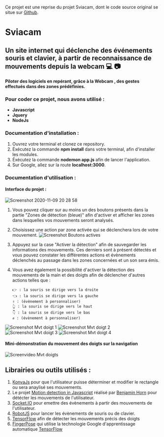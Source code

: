 Ce projet est une reprise du projet Sviacam, dont le code source original se situe sur [Github](https://github.com/LiseNakache/sviacam).

# Sviacam

## Un site internet qui déclenche des événements souris et clavier, à partir de reconnaissance de mouvements depuis la webcam :computer: :camera:
#### Piloter des logiciels en repérant, grâce à la Webcam , des gestes effectués dans des zones prédéfinies.


### Pour coder ce projet, nous avons utilisé :  
- **Javascript**
- **Jquery**
- **NodeJs**

### Documentation d'installation : 
1) Ouvrez votre terminal et clonez ce repository.
2) Éxécutez la commande **npm install** dans votre terminal, afin d'installer les modules.
3) Éxécutez la commande **nodemon app.js** afin de lancer l'application.
4) Sur Google, allez sur la route **localhost:3000**.


### Documentation d'utilisation :
#### Interface du projet :
![Screenshot 2020-11-09 20 28 58](https://user-images.githubusercontent.com/31901812/98645777-b6f86080-2332-11eb-8ac3-04801bfa5a0d.png)

1) Vous pouvez cliquer sur au moins un des boutons présents dans la partie "Zones de détection (bleue)" afin d'activer et afficher les zones dans lesquelles vos mouvements seront analysés.
2) Choisissez une action par zone activée qui se déclenchera lors de votre mouvement.
![Screenshot Boutons actives](https://user-images.githubusercontent.com/31901812/98662673-6f7ccf00-2348-11eb-848b-b5e6495f20d3.jpeg)
3) Appuyez sur la case "Activer la détection" afin de sauvegarder les informations des mouvements. Ces derniers sont à présent détectés et vous pouvez constater les différentes actions et évènements déclenchés au passage dans les zones concernées et un son sera émis.
4) Vous avez également la possibilité d'activer la détection des mouvements de la main et des doigts afin de déclencher d'autres actions telles que :

       👉 : la souris se dirige vers la droite
       👈 : la souris se dirige vers la gauche
       ✌ : (évènement à personnaliser)
       👆 : la souris se dirige vers le haut
       👇 : la souris se dirige vers le bas
       ✊ : (évènement à personnaliser)

![Screenshot Mvt doigt 1](https://user-images.githubusercontent.com/31901812/98663693-b3240880-2349-11eb-83f5-e6c76e7b38d9.jpeg)
![Screenshot Mvt doigt 2](https://user-images.githubusercontent.com/31901812/98663699-b5866280-2349-11eb-965a-4436f92b1968.jpeg)
![Screenshot Mvt doigt 3](https://user-images.githubusercontent.com/31901812/98663702-b61ef900-2349-11eb-898a-a309fcd23b65.jpeg)
![Screenshot Mvt doigt 4](https://user-images.githubusercontent.com/31901812/98663703-b6b78f80-2349-11eb-9c0c-b7af6766a465.jpeg)


#### Mini-démonstration du mouvement des doigts sur la navigation
![Screenvideo Mvt doigts](https://user-images.githubusercontent.com/31901812/98664800-1e220f00-234b-11eb-9795-eaf45e632e83.gif)

## Librairies ou outils utilisés :
1) [KonvaJs](https://konvajs.org/) pour que l'utilisateur puisse déterminer et modifier le rectangle ou sera anaylisé ses mouvements.
2) Le projet [Motion detection in Javascript](https://github.com/beije/motion-detection-in-javascript) réalisé par [Benjamin Horn](https://github.com/beije) pour détécter les mouvements de l'utilisateur. 
3) [Socket.IO](https://socket.io/get-started/chat) pour emettre des évènements à partir des mouvements de l'utilisateur.
4) [RobotJS](http://robotjs.io/docs/) pour lancer les évènements de souris ou de clavier.
5) [TensorFlow](https://www.tensorflow.org/) afin de détecter les mouvements précis des doigts
6) [FingerPose](https://github.com/andypotato/fingerpose) qui utilise la technologie Google d'apprentissage automatique [TensorFlow](https://www.tensorflow.org/)
